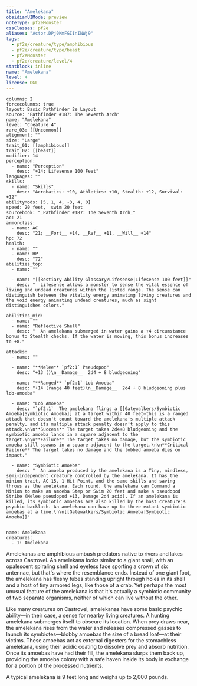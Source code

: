 ```yaml
---
title: "Amelekana"
obsidianUIMode: preview
noteType: pf2eMonster
cssClasses: pf2e
aliases: "Actor.DPj0KmFGIInINWj9" 
tags:
  - pf2e/creature/type/amphibious
  - pf2e/creature/type/beast
  - pf2eMonster
  - pf2e/creature/level/4
statblock: inline
name: "Amelekana"
level: 4
license: OGL
---
```


```statblock
columns: 2
forcecolumns: true
layout: Basic Pathfinder 2e Layout
source: "Pathfinder #187: The Seventh Arch"
name: "Amelekana"
level: "Creature 4"
rare_03: [[Uncommon]]
alignment: ""
size: "Large"
trait_01: [[amphibious]]
trait_02: [[beast]]
modifier: 14
perception:
  - name: "Perception"
    desc: "+14; Lifesense 100 Feet"
languages: ""
skills:
  - name: "Skills"
    desc: "Acrobatics: +10, Athletics: +10, Stealth: +12, Survival: +12"
abilityMods: [5, 1, 4, -3, 4, 0]
speed: 20 feet,  swim 20 feet
sourcebook: "_Pathfinder #187: The Seventh Arch_"
ac: 21
armorclass:
  - name: AC
    desc: "21; __Fort__ +14, __Ref__ +11, __Will__ +14"
hp: 72
health:
  - name: ""
  - name: HP
    desc: "72"
abilities_top:
  - name: ""

  - name: "[[Bestiary Ability Glossary/Lifesense|Lifesense 100 feet]]"
    desc: "  Lifesense allows a monster to sense the vital essence of living and undead creatures within the listed range. The sense can distinguish between the vitality energy animating living creatures and the void energy animating undead creatures, much as sight distinguishes colors."

abilities_mid:
  - name: ""
  - name: "Reflective Shell"
    desc: "  An amelekana submerged in water gains a +4 circumstance bonus to Stealth checks. If the water is moving, this bonus increases to +8."

attacks:
  - name: ""

  - name: "**Melee** `pf2:1` Pseudopod"
    desc: "+13 ()\n__Damage__  2d4 + 8 bludgeoning"

  - name: "**Ranged** `pf2:1` Lob Amoeba"
    desc: "+14 (range 40 feet)\n__Damage__  2d4 + 8 bludgeoning plus lob-amoeba"

  - name: "Lob Amoeba"
    desc: "`pf2:1`  The amelekana flings a [[Gatewalkers/Symbiotic Amoeba|Symbiotic Amoeba]] at a target within 40 feet—this is a ranged attack that doesn't count toward the amelekana's multiple attack penalty, and its multiple attack penalty doesn't apply to this attack.\n\n**Success** The target takes 2d4+8 bludgeoning and the symbiotic amoeba lands in a square adjacent to the target.\n\n**Failure** The target takes no damage, but the symbiotic amoeba still spawns in a square adjacent to the target.\n\n**Critical Failure** The target takes no damage and the lobbed amoeba dies on impact."

  - name: "Symbiotic Amoeba"
    desc: "  An amoeba produced by the amelekana is a Tiny, mindless, semi-independent creature controlled by the amelekana. It has the minion trait, AC 15, 1 Hit Point, and the same skills and saving throws as the amelekana. Each round, the amelekana can Command a Minion to make an amoeba Step or Swim 20 feet and make a pseudopod Strike (Melee pseudopod +13, Damage 2d4 acid). If an amelekana is killed, its symbiotic amoebas are also killed by the host creature's psychic backlash. An amelekana can have up to three extant symbiotic amoebas at a time.\n\n[[Gatewalkers/Symbiotic Amoeba|Symbiotic Amoeba]]"
 
```

```encounter-table
name: Amelekana
creatures:
  - 1: Amelekana
```



Amelekanas are amphibious ambush predators native to rivers and lakes across Castrovel. An amelekana looks similar to a giant snail, with an opalescent spiraling shell and eyeless face sporting a crown of six antennae, but that's where the resemblance ends. Instead of one giant foot, the amelekana has fleshy tubes standing upright through holes in its shell and a host of tiny armored legs, like those of a crab. Yet perhaps the most unusual feature of the amelekana is that it's actually a symbiotic community of two separate organisms, neither of which can live without the other.

Like many creatures on Castrovel, amelekanas have some basic psychic ability—in their case, a sense for nearby living creatures. A hunting amelekana submerges itself to obscure its location. When prey draws near, the amelekana rises from the water and releases compressed gasses to launch its symbiotes—blobby amoebas the size of a bread loaf—at their victims. These amoebas act as external digesters for the stomachless amelekana, using their acidic coating to dissolve prey and absorb nutrition. Once its amoebas have had their fill, the amelekana slurps them back up, providing the amoeba colony with a safe haven inside its body in exchange for a portion of the processed nutrients.

A typical amelekana is 9 feet long and weighs up to 2,000 pounds.
